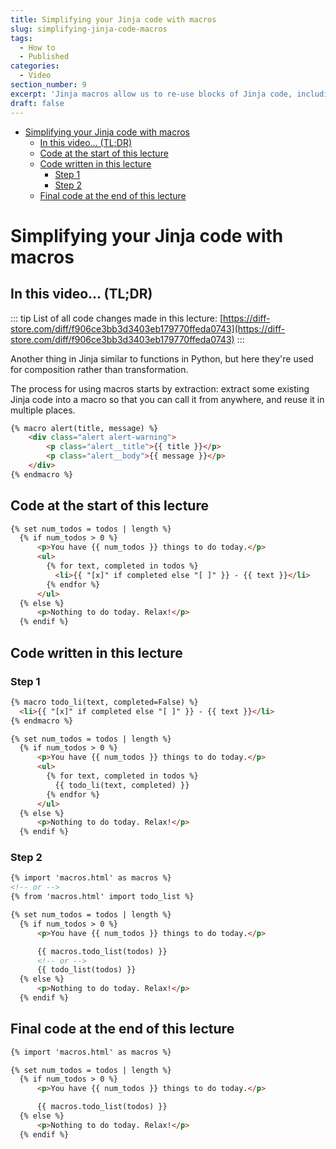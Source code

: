 ```yaml
---
title: Simplifying your Jinja code with macros
slug: simplifying-jinja-code-macros
tags:
  - How to
  - Published
categories:
  - Video
section_number: 9
excerpt: 'Jinja macros allow us to re-use blocks of Jinja code, including using arguments for better extensibility.'
draft: false
---
```


- [Simplifying your Jinja code with macros](#simplifying-your-jinja-code-with-macros)
  - [In this video... (TL;DR)](#in-this-video-tldr)
  - [Code at the start of this lecture](#code-at-the-start-of-this-lecture)
  - [Code written in this lecture](#code-written-in-this-lecture)
    - [Step 1](#step-1)
    - [Step 2](#step-2)
  - [Final code at the end of this lecture](#final-code-at-the-end-of-this-lecture)

# Simplifying your Jinja code with macros

## In this video... (TL;DR)

::: tip
List of all code changes made in this lecture: [https://diff-store.com/diff/f906ce3bb3d3403eb179770ffeda0743](https://diff-store.com/diff/f906ce3bb3d3403eb179770ffeda0743)
:::

Another thing in Jinja similar to functions in Python, but here they're used for composition rather than transformation.

The process for using macros starts by extraction: extract some existing Jinja code into a macro so that you can call it from anywhere, and reuse it in multiple places.

```html
{% macro alert(title, message) %}
	<div class="alert alert-warning">
		<p class="alert__title">{{ title }}</p>
		<p class="alert__body">{{ message }}</p>
	</div>
{% endmacro %}
```

## Code at the start of this lecture

```html
{% set num_todos = todos | length %}
  {% if num_todos > 0 %}
      <p>You have {{ num_todos }} things to do today.</p>
      <ul>
        {% for text, completed in todos %}
          <li>{{ "[x]" if completed else "[ ]" }} - {{ text }}</li>
        {% endfor %}
      </ul>
  {% else %}
      <p>Nothing to do today. Relax!</p>
  {% endif %}
```

## Code written in this lecture

### Step 1

```html
{% macro todo_li(text, completed=False) %}
  <li>{{ "[x]" if completed else "[ ]" }} - {{ text }}</li>
{% endmacro %}

{% set num_todos = todos | length %}
  {% if num_todos > 0 %}
      <p>You have {{ num_todos }} things to do today.</p>
      <ul>
        {% for text, completed in todos %}
          {{ todo_li(text, completed) }}
        {% endfor %}
      </ul>
  {% else %}
      <p>Nothing to do today. Relax!</p>
  {% endif %}
```

### Step 2

```html
{% import 'macros.html' as macros %}
<!-- or -->
{% from 'macros.html' import todo_list %}

{% set num_todos = todos | length %}
  {% if num_todos > 0 %}
      <p>You have {{ num_todos }} things to do today.</p>

      {{ macros.todo_list(todos) }}
      <!-- or -->
      {{ todo_list(todos) }}
  {% else %}
      <p>Nothing to do today. Relax!</p>
  {% endif %}
```

## Final code at the end of this lecture

```html
{% import 'macros.html' as macros %}

{% set num_todos = todos | length %}
  {% if num_todos > 0 %}
      <p>You have {{ num_todos }} things to do today.</p>

      {{ macros.todo_list(todos) }}
  {% else %}
      <p>Nothing to do today. Relax!</p>
  {% endif %}
```
